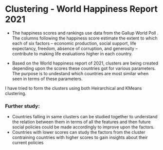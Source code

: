 # Clustering - World Happiness Report 2021

- The happiness scores and rankings use data from the Gallup World Poll . The columns following the happiness score estimate the extent to which each of six factors – economic production, social support, life expectancy, freedom, absence of corruption, and generosity – contribute to making life evaluations higher in each country.

- Based on the World happiness report of 2021, clusters are being created depending upon the scores these countries got for various parameters. The purpose is to undestand which countries are most similar when seen in terms of these parameters.

I have tried to form the clusters using both Heirarchical and KMeans clustering.

### Further study:
- Countries falling in same clusters can be studied together to understand the relation between them in terms of all the features and then future social policies could be made accordingly to improve upon the factors.
- Countries with lower scores can study the factors from the cluster contraining countries with higher scores to gain insights about their current policies



